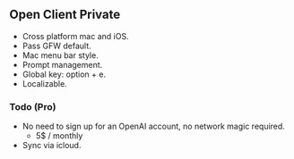 ## Open Client Private

- Cross platform mac and iOS. 
- Pass GFW default.
- Mac menu bar style.
- Prompt management.
- Global key: option + e.
- Localizable.

### Todo (Pro)
- No need to sign up for an OpenAI account, no network magic required.
  - 5$ / monthly
- Sync via icloud.
